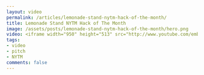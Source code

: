 ```yaml
---
layout: video
permalink: /articles/lemonade-stand-nytm-hack-of-the-month/
title: Lemonade Stand NYTM Hack of The Month
image: /assets/posts/lemonade-stand-nytm-hack-of-the-month/hero.png
video: <iframe width="950" height="513" src="http://www.youtube.com/embed/DC-AiiclmV0?wmode=opaque" frameborder="0" allowfullscreen></iframe>
tags:
- video
- pitch
- NYTM
comments: false
---
```


<!-- <div class="hero">{% image posts/lemonade-stand-nytm-hack-of-the-month/hero.png %}</div> -->

<!-- <a href="/projects/lemonade-stand">Lemonade Stand</a> (NYTM Hack of The Month 2011) -->

